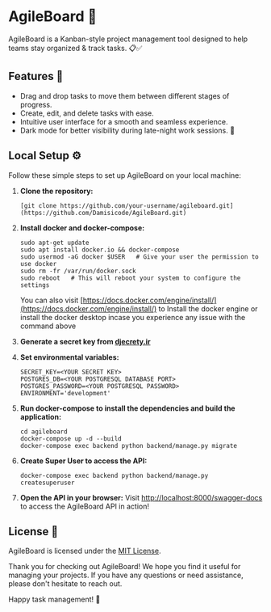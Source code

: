 # AgileBoard 🚀

AgileBoard is a Kanban-style project management tool designed to help teams stay organized & track tasks. 📋✅

## Features 🎯

- Drag and drop tasks to move them between different stages of progress.
- Create, edit, and delete tasks with ease.
- Intuitive user interface for a smooth and seamless experience.
- Dark mode for better visibility during late-night work sessions. 🌙

## Local Setup ⚙️

Follow these simple steps to set up AgileBoard on your local machine:

1. **Clone the repository:**
   ```
   [git clone https://github.com/your-username/agileboard.git](https://github.com/Damisicode/AgileBoard.git)
   ```

2. **Install docker and docker-compose:**
   ```
   sudo apt-get update
   sudo apt install docker.io && docker-compose
   sudo usermod -aG docker $USER   # Give your user the permission to use docker
   sudo rm -fr /var/run/docker.sock
   sudo reboot   # This will reboot your system to configure the settings
   ```
   You can also visit [https://docs.docker.com/engine/install/](https://docs.docker.com/engine/install/) to Install the docker engine or install the docker desktop incase you experience any issue with the command above

3. **Generate a secret key from [djecrety.ir](djecrety)**

4. **Set environmental variables:**
   ```
   SECRET_KEY=<YOUR SECRET KEY>
   POSTGRES_DB=<YOUR POSTGRESQL DATABASE PORT>
   POSTGRES_PASSWORD=<YOUR POSTGRESQL PASSWORD>
   ENVIRONMENT='development'
   ```

3. **Run docker-compose to install the dependencies and build the application:**
   ```
   cd agileboard
   docker-compose up -d --build
   docker-compose exec backend python backend/manage.py migrate
   ```

4. **Create Super User to access the API:**
   ```
   docker-compose exec backend python backend/manage.py createsuperuser
   ```

6. **Open the API in your browser:**
   Visit [http://localhost:8000/swagger-docs](http://localhost:8000/swagger-docs) to access the AgileBoard API in action!


## License 📝

AgileBoard is licensed under the [MIT License](https://opensource.org/licenses/MIT).

Thank you for checking out AgileBoard! We hope you find it useful for managing your projects. If you have any questions or need assistance, please don't hesitate to reach out.

Happy task management! 🎉
